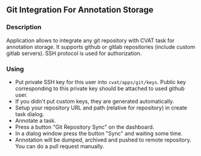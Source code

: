 ## Git Integration For Annotation Storage

### Description

Application allows to integrate any git repository with CVAT task for annotation storage.
It supports github or gitlab repositories (include custom gitlab servers).
SSH protocol is used for authorization.

### Using

* Put private SSH key for this user into ```cvat/apps/git/keys```. Public key corresponding to this private key should be attached to used github user.
* If you didn't put custom keys, they are generated automatically.
* Setup your repository URL and path (relative for repository) in create task dialog.
* Annotate a task.
* Press a button "Git Repository Sync" on the dashboard.
* In a dialog window press the button "Sync" and waiting some time.
* Annotation will be dumped, archived and pushed to remote repository. You can do a pull request manually.
